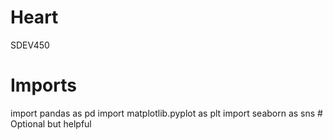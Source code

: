 # Heart
SDEV450

# Imports
  import pandas as pd
  import matplotlib.pyplot as plt
  import seaborn as sns  # Optional but helpful

#